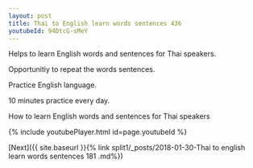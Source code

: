 ```yaml
---
layout: post
title: Thai to English learn words sentences 436 
youtubeId: 94DtcG-sMeY
---
```

 
 
Helps to learn English words and sentences for Thai speakers.

Opportunitiy to repeat the words sentences. 

Practice English language. 
 
10 minutes practice every day. 
 
How to learn English words and sentences for Thai speakers 
 
{% include youtubePlayer.html id=page.youtubeId %}
 
 
[Next]({{ site.baseurl }}{% link  split1/_posts/2018-01-30-Thai to english learn words sentences 181 .md%})
 
